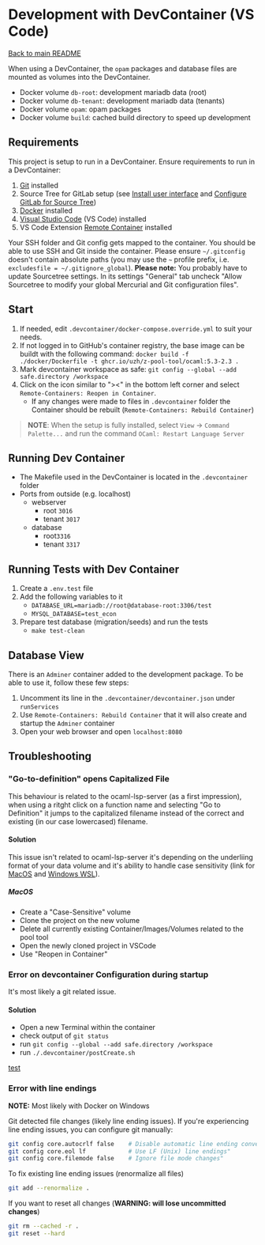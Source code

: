 # Development with DevContainer (VS Code)

[Back to main README](../README.md)

When using a DevContainer, the `opam` packages and database files are mounted as volumes into the DevContainer.

- Docker volume `db-root`: development mariadb data (root)
- Docker volume `db-tenant`: development mariadb data (tenants)
- Docker volume `opam`: opam packages
- Docker volume `build`: cached build directory to speed up development

## Requirements

This project is setup to run in a DevContainer. Ensure requirements to run in a DevContainer:

1. [Git](https://gitlab.uzh.ch/econ/it/engineering-public/-/wikis/git) installed
1. Source Tree for GitLab setup (see [Install user interface](https://gitlab.uzh.ch/econ/it/engineering-public/-/wikis/git#install-user-interface) and [Configure GitLab for Source Tree](https://gitlab.uzh.ch/econ/it/engineering-public/-/wikis/git#configure-gitlab-for-source-tree))
1. [Docker](/Technologies/Docker) installed
1. [Visual Studio Code](https://code.visualstudio.com/) (VS Code) installed
1. VS Code Extension [Remote Container](https://marketplace.visualstudio.com/items?itemName=ms-vscode-remote.remote-containers) installed

Your SSH folder and Git config gets mapped to the container. You should be able to use SSH and Git inside the
container. Please ensure `~/.gitconfig` doesn't contain absolute paths (you may use the `~` profile prefix, i.e.
`excludesfile = ~/.gitignore_global`). **Please note:** You probably have to update Sourcetree settings. In its
settings "General" tab uncheck "Allow Sourcetree to modify your global Mercurial and Git configuration files".

## Start

1. If needed, edit `.devcontainer/docker-compose.override.yml` to suit your needs.
1. If not logged in to GitHub's container registry, the base image can be buildt with the following command: `docker build -f ./docker/Dockerfile -t ghcr.io/uzh/z-pool-tool/ocaml:5.3-2.3 .`
1. Mark devcontainer workspace as safe: `git config --global --add safe.directory /workspace`
1. Click on the icon similar to "><" in the bottom left corner and select `Remote-Containers: Reopen in Container`.
    - If any changes were made to files in `.devcontainer` folder the Container should be rebuilt (`Remote-Containers: Rebuild Container`)

> **NOTE**: When the setup is fully installed, select `View` -> `Command Palette...` and run the command `OCaml: Restart Language Server`

## Running Dev Container

- The Makefile used in the DevContainer is located in the `.devcontainer` folder
- Ports from outside (e.g. localhost)
  - webserver
    - root `3016`
    - tenant `3017`
  - database
    - root`3316`
    - tenant `3317`

## Running Tests with Dev Container

1. Create a `.env.test` file
1. Add the following variables to it
    - `DATABASE_URL=mariadb://root@database-root:3306/test`
    - `MYSQL_DATABASE=test_econ`
1. Prepare test database (migration/seeds) and run the tests
    - `make test-clean`

## Database View

There is an `Adminer` container added to the development package. To be able to use it, follow these few steps:

1. Uncomment its line in the `.devcontainer/devcontainer.json` under `runServices`
1. Use `Remote-Containers: Rebuild Container` that it will also create and startup the `Adminer` container
1. Open your web browser and open `localhost:8080`

## Troubleshooting

### "Go-to-definition" opens Capitalized File

This behaviour is related to the ocaml-lsp-server (as a first impression), when using a ritght click on a function name and selecting "Go to Definition" it jumps to the capitalized filename instead of the correct and existing (in our case lowercased) filename.

#### Solution

This issue isn't related to ocaml-lsp-server it's depending on the underliing format of your data volume and it's ability to handle case sensitivity (link for [MacOS](https://support.apple.com/en-gb/guide/disk-utility/dsku19ed921c/mac) and [Windows WSL](https://learn.microsoft.com/en-us/windows/wsl/case-sensitivity)).

##### MacOS

- Create a "Case-Sensitive" volume
- Clone the project on the new volume
- Delete all currently existing Container/Images/Volumes related to the pool tool
- Open the newly cloned project in VSCode
- Use "Reopen in Container"

### Error on devcontainer Configuration during startup

It's most likely a git related issue.

#### Solution

- Open a new Terminal within the container
- check output of `git status`
- run `git config --global --add safe.directory /workspace`
- run `./.devcontainer/postCreate.sh`

[test](#error-with-line-endings)

### Error with line endings

**NOTE:** Most likely with Docker on Windows

Git detected file changes (likely line ending issues).
If you're experiencing line ending issues, you can configure git manually:

```zsh
git config core.autocrlf false    # Disable automatic line ending conversion"
git config core.eol lf            # Use LF (Unix) line endings"
git config core.filemode false    # Ignore file mode changes"
```

To fix existing line ending issues (renormalize all files)

```zsh
git add --renormalize .
```

If you want to reset all changes (**WARNING: will lose uncommitted changes**)

```zsh
git rm --cached -r .
git reset --hard
```

